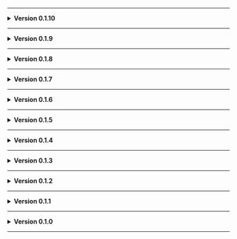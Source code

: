 
---

**<details><summary>Version 0.1.10</summary>**

 - Fixed how trees break.

</details>

---

**<details><summary>Version 0.1.9</summary>**

 - Added Universal Radar as a dependency because I forgot to do it earlier.

</details>

---

**<details><summary>Version 0.1.8</summary>**

 - Added moon video.
 - Changed box mesh.
 - Tweaked one fire exit building.
 - Tweaked dock.
 - Added Giant Sapsucker spawn.
 
 </details>

---

**<details><summary>Version 0.1.7</summary>**

 - Icon updated.
 
 </details>

---

**<details><summary>Version 0.1.6</summary>**

 - Readme pics.
 
 </details>

---

**<details><summary>Version 0.1.5</summary>**

 - Removed an object I was using for a position reference. Oops.
 
 </details>

---

**<details><summary>Version 0.1.4</summary>**

 - Dock more cruiser accessible.
 
 </details>

---

**<details><summary>Version 0.1.3</summary>**

 - Flattened underside of river to allow better compatability with [Biodiversity](https://thunderstore.io/c/lethal-company/p/super_fucking_cool_and_badass_team/Biodiversity/). (Thanks for helping me figure out how to do that)
 
 </details>

---

**<details><summary>Version 0.1.2</summary>**

 - Update to README.
 - Added Moon_Day_Speed_Multiplier_Patcher and AutoScroll as dependencies.
 - Converted terrain to mesh to fix graphical issues (Thanks Voxx!)
 
 </details>

---

**<details><summary>Version 0.1.1</summary>**

 - Added JLL as a dependeny.
 
 </details>

---

**<details><summary>Version 0.1.0</summary>**

 - Initial standalone upload.
 
 </details>
 
---
